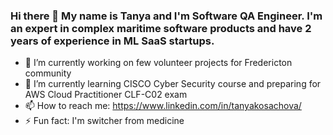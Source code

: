 ### Hi there 👋 My name is Tanya and I'm Software QA Engineer. I'm an expert in complex maritime software products and have 2 years of experience in ML SaaS startups.

- 🔭 I’m currently working on few volunteer projects for Fredericton community
- 🌱 I’m currently learning CISCO Cyber Security course and preparing for AWS Cloud Practitioner CLF-C02 exam
- 📫 How to reach me: https://www.linkedin.com/in/tanyakosachova/
- ⚡ Fun fact: I'm switcher from medicine

<!-- ![Tanya's GitHub stats](https://github-readme-stats.vercel.app/api?username=TanyaQACanada)](https://github.com/anuraghazra/github-readme-stats) -->
